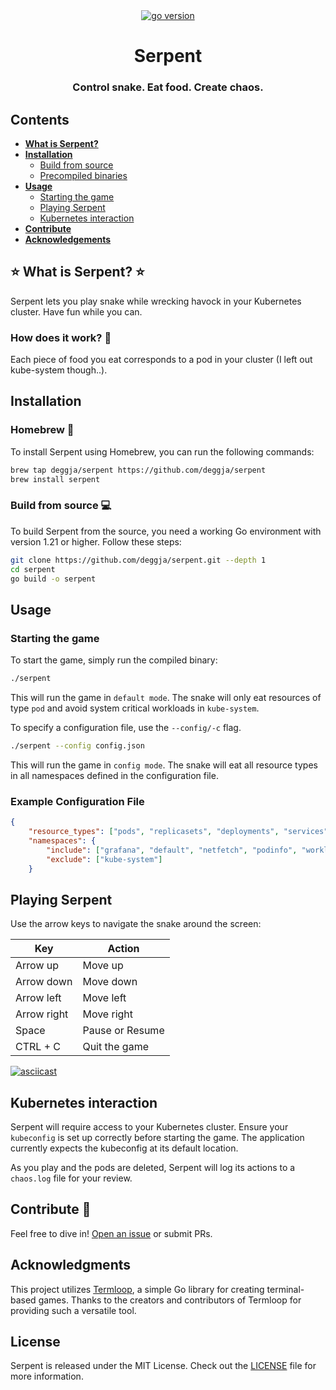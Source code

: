 <div align="center">
  <a href="https://go.dev/">
    <img src="https://img.shields.io/badge/Go-v1.21-brightgreen.svg" alt="go version">
  </a>
</div>

<div align="center">

  <h1>Serpent</h1>
  <h3>Control snake. Eat food. Create chaos.</h3>

</div>

## Contents
- [**What is Serpent?**](#-what-is-serpent-)
- **[Installation](#installation)**
  - [Build from source](#build-from-source-)
  - [Precompiled binaries](#precompiled-binaries-)
- [**Usage**](#usage)
  - [Starting the game](#starting-the-game-)
  - [Playing Serpent](#playing-serpent-)
  - [Kubernetes interaction](#kubernetes-interaction-)
- [**Contribute**](#contribute-)
- [**Acknowledgements**](#acknowledgments)

## ⭐ What is Serpent? ⭐

Serpent lets you play snake while wrecking havock in your Kubernetes cluster. Have fun while you can.

### How does it work? 🤔

Each piece of food you eat corresponds to a pod in your cluster (I left out kube-system though..).

## Installation

### Homebrew 🍺

To install Serpent using Homebrew, you can run the following commands:

```sh
brew tap deggja/serpent https://github.com/deggja/serpent
brew install serpent
```

### Build from source 💻

To build Serpent from the source, you need a working Go environment with version 1.21 or higher. Follow these steps:

```sh
git clone https://github.com/deggja/serpent.git --depth 1
cd serpent
go build -o serpent
```

## Usage

### Starting the game

To start the game, simply run the compiled binary:

```sh
./serpent
```

This will run the game in `default mode`. The snake will only eat resources of type `pod` and avoid system critical workloads in `kube-system`.

To specify a configuration file, use the `--config/-c` flag.

```sh
./serpent --config config.json
```
This will run the game in `config mode`. The snake will eat all resource types in all namespaces defined in the configuration file.

### Example Configuration File

```json
{
    "resource_types": ["pods", "replicasets", "deployments", "services"],
    "namespaces": {
        "include": ["grafana", "default", "netfetch", "podinfo", "workloads"],
        "exclude": ["kube-system"]
    }
```

## Playing Serpent

Use the arrow keys to navigate the snake around the screen:

| Key | Action               |
|-----------------|----------------------|
| Arrow up        | Move up              |
| Arrow down      | Move down            |
| Arrow left      | Move left            |
| Arrow right     | Move right           |
| Space           | Pause or Resume      |
| CTRL + C        | Quit the game        |

[![asciicast](https://asciinema.org/a/Q4usmR4HB8LhHojJA9qJeQmdX.svg)](https://asciinema.org/a/Q4usmR4HB8LhHojJA9qJeQmdX)

## Kubernetes interaction

Serpent will require access to your Kubernetes cluster. Ensure your `kubeconfig` is set up correctly before starting the game. The application currently expects the kubeconfig at its default location.

As you play and the pods are deleted, Serpent will log its actions to a `chaos.log` file for your review.

## Contribute 🔨

Feel free to dive in! [Open an issue](https://github.com/deggja/serpent/issues) or submit PRs.

## Acknowledgments

This project utilizes [Termloop](https://github.com/JoelOtter/termloop), a simple Go library for creating terminal-based games. Thanks to the creators and contributors of Termloop for providing such a versatile tool.

## License

Serpent is released under the MIT License. Check out the [LICENSE](https://github.com/deggja/serpent/LICENSE) file for more information.
